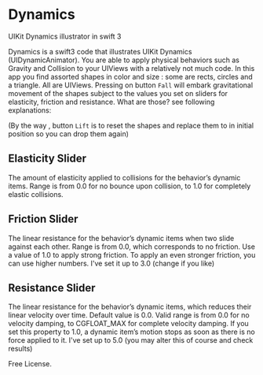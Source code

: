 # Dynamics
UIKit Dynamics illustrator in swift 3

Dynamics is a swift3 code that illustrates UIKit Dynamics (UIDynamicAnimator). You are able to apply physical behaviors such as Gravity and Collision to your UIViews with a relatively not much code.
In this app you find assorted shapes in color and size : some are rects, circles and a triangle. All are UIViews.
Pressing on button `Fall` will embark gravitational movement of the shapes subject to the values you
set on sliders for elasticity, friction and resistance. What are those? see following explanations:

(By the way , button `Lift` is to reset the shapes and replace them to in initial position so you can drop them again)

Elasticity Slider
-----------------
The amount of elasticity applied to collisions for the behavior’s dynamic items. Range is from 0.0 for no bounce upon collision, to 1.0 for completely elastic collisions.

Friction Slider
-----------------
The linear resistance for the behavior’s dynamic items when two slide against each other. Range is from
0.0, which corresponds to no friction. Use a value of 1.0 to apply strong friction. To apply an even stronger friction, you can use higher numbers.
I've set it up to 3.0 (change if you like)

Resistance Slider
-----------------
The linear resistance for the behavior’s dynamic items, which reduces their linear velocity over time. Default value is 0.0. Valid range is from 0.0 for no velocity damping, to CGFLOAT_MAX for complete velocity damping. If you set this property to 1.0, a dynamic item’s motion stops as soon as there is no force applied to it.
I've set up to 5.0 (you may alter this of course and check results)

Free License.
